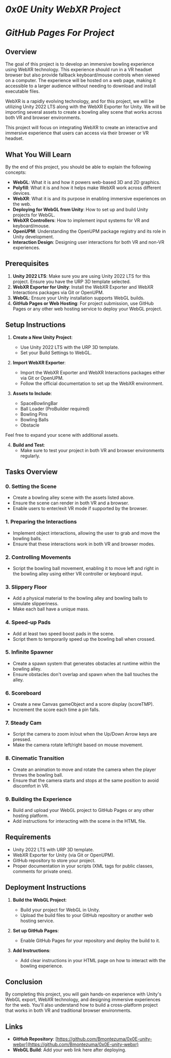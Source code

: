 # ***0x0E Unity WebXR Project***

# ***GitHub Pages For Project***


## Overview

The goal of this project is to develop an immersive bowling experience using WebXR technology. This experience should run in a VR headset browser but also provide fallback keyboard/mouse controls when viewed on a computer. The experience will be hosted on a web page, making it accessible to a larger audience without needing to download and install executable files.

WebXR is a rapidly evolving technology, and for this project, we will be utilizing Unity 2022 LTS along with the WebXR Exporter for Unity. We will be importing several assets to create a bowling alley scene that works across both VR and browser environments.

This project will focus on integrating WebXR to create an interactive and immersive experience that users can access via their browser or VR headset.

## What You Will Learn

By the end of this project, you should be able to explain the following concepts:

- **WebGL**: What it is and how it powers web-based 3D and 2D graphics.
- **Polyfill**: What it is and how it helps make WebXR work across different devices.
- **WebXR**: What it is and its purpose in enabling immersive experiences on the web.
- **Deploying for WebGL from Unity**: How to set up and build Unity projects for WebGL.
- **WebXR Controllers**: How to implement input systems for VR and keyboard/mouse.
- **OpenUPM**: Understanding the OpenUPM package registry and its role in Unity development.
- **Interaction Design**: Designing user interactions for both VR and non-VR experiences.

## Prerequisites

1. **Unity 2022 LTS**: Make sure you are using Unity 2022 LTS for this project. Ensure you have the URP 3D template selected.
2. **WebXR Exporter for Unity**: Install the WebXR Exporter and WebXR Interactions packages via Git or OpenUPM.
3. **WebGL**: Ensure your Unity installation supports WebGL builds.
4. **GitHub Pages or Web Hosting**: For project submission, use GitHub Pages or any other web hosting service to deploy your WebGL project.

## Setup Instructions

1. **Create a New Unity Project**:
   - Use Unity 2022 LTS with the URP 3D template.
   - Set your Build Settings to WebGL.
   
2. **Import WebXR Exporter**:
   - Import the WebXR Exporter and WebXR Interactions packages either via Git or OpenUPM.
   - Follow the official documentation to set up the WebXR environment.

3. **Assets to Include**:
   - SpaceBowlingBar
   - Ball Loader (ProBuilder required)
   - Bowling Pins
   - Bowling Balls
   - Obstacle

Feel free to expand your scene with additional assets.

4. **Build and Test**:
   - Make sure to test your project in both VR and browser environments regularly.

## Tasks Overview

### 0. Setting the Scene

- Create a bowling alley scene with the assets listed above.
- Ensure the scene can render in both VR and a browser.
- Enable users to enter/exit VR mode if supported by the browser.

### 1. Preparing the Interactions

- Implement object interactions, allowing the user to grab and move the bowling balls.
- Ensure that these interactions work in both VR and browser modes.

### 2. Controlling Movements

- Script the bowling ball movement, enabling it to move left and right in the bowling alley using either VR controller or keyboard input.

### 3. Slippery Floor

- Add a physical material to the bowling alley and bowling balls to simulate slipperiness.
- Make each ball have a unique mass.

### 4. Speed-up Pads

- Add at least two speed boost pads in the scene.
- Script them to temporarily speed up the bowling ball when crossed.

### 5. Infinite Spawner

- Create a spawn system that generates obstacles at runtime within the bowling alley.
- Ensure obstacles don't overlap and spawn when the ball touches the alley.

### 6. Scoreboard

- Create a new Canvas gameObject and a score display (scoreTMP).
- Increment the score each time a pin falls.

### 7. Steady Cam

- Script the camera to zoom in/out when the Up/Down Arrow keys are pressed.
- Make the camera rotate left/right based on mouse movement.

### 8. Cinematic Transition

- Create an animation to move and rotate the camera when the player throws the bowling ball.
- Ensure that the camera starts and stops at the same position to avoid discomfort in VR.

### 9. Building the Experience

- Build and upload your WebGL project to GitHub Pages or any other hosting platform.
- Add instructions for interacting with the scene in the HTML file.

## Requirements

- Unity 2022 LTS with URP 3D template.
- WebXR Exporter for Unity (via Git or OpenUPM).
- GitHub repository to store your project.
- Proper documentation in your scripts (XML tags for public classes, comments for private ones).

## Deployment Instructions

1. **Build the WebGL Project**:
   - Build your project for WebGL in Unity.
   - Upload the build files to your GitHub repository or another web hosting service.
   
2. **Set up GitHub Pages**:
   - Enable GitHub Pages for your repository and deploy the build to it.
   
3. **Add Instructions**:
   - Add clear instructions in your HTML page on how to interact with the bowling experience.

## Conclusion

By completing this project, you will gain hands-on experience with Unity's WebGL export, WebXR technology, and designing immersive experiences for the web. You'll also understand how to build a cross-platform project that works in both VR and traditional browser environments.

## Links

- **GitHub Repository**: [https://github.com/Bmontezuma/0x0E-unity-webxr](https://github.com/Bmontezuma/0x0E-unity-webxr)
- **WebGL Build**: Add your web link here after deploying.



